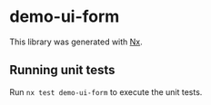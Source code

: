 # demo-ui-form

This library was generated with [Nx](https://nx.dev).

## Running unit tests

Run `nx test demo-ui-form` to execute the unit tests.
